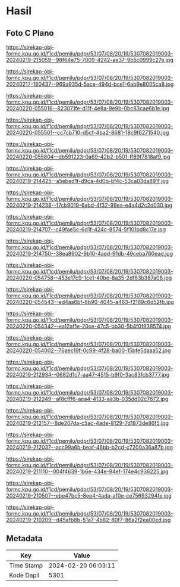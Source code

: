 # Hasil

## Foto C Plano

https://sirekap-obj-formc.kpu.go.id/f1cd/pemilu/pdpr/53/07/08/20/19/5307082019003-20240219-215059--98f64e75-7009-4242-ae37-9b5c0999c27e.jpg

https://sirekap-obj-formc.kpu.go.id/f1cd/pemilu/pdpr/53/07/08/20/19/5307082019003-20240217-180437--969a935d-5ace-494d-bce1-6ab9e8005ca8.jpg

https://sirekap-obj-formc.kpu.go.id/f1cd/pemilu/pdpr/53/07/08/20/19/5307082019003-20240220-055016--823071fe-d11f-4e8a-9e9b-0bc83cae6b1e.jpg

https://sirekap-obj-formc.kpu.go.id/f1cd/pemilu/pdpr/53/07/08/20/19/5307082019003-20240220-055501--cc7cb710-d5cf-4ba2-8681-18c9f6271540.jpg

https://sirekap-obj-formc.kpu.go.id/f1cd/pemilu/pdpr/53/07/08/20/19/5307082019003-20240220-055804--db591223-0a69-42b2-b501-ff89f7818af9.jpg

https://sirekap-obj-formc.kpu.go.id/f1cd/pemilu/pdpr/53/07/08/20/19/5307082019003-20240219-214425--a5ebed1f-d9ca-4d0b-bf4c-53ca03da891f.jpg

https://sirekap-obj-formc.kpu.go.id/f1cd/pemilu/pdpr/53/07/08/20/19/5307082019003-20240219-214238--17cb9019-6abd-4f32-99ea-e4a4d2c2d030.jpg

https://sirekap-obj-formc.kpu.go.id/f1cd/pemilu/pdpr/53/07/08/20/19/5307082019003-20240219-214707--c49fae5c-6d1f-424c-8574-5f101bd8c17e.jpg

https://sirekap-obj-formc.kpu.go.id/f1cd/pemilu/pdpr/53/07/08/20/19/5307082019003-20240219-214750--38ea8902-9b10-4aed-91db-49ceba760ead.jpg

https://sirekap-obj-formc.kpu.go.id/f1cd/pemilu/pdpr/53/07/08/20/19/5307082019003-20240220-054758--453e17c9-1ce1-40be-8a35-2df83b387a08.jpg

https://sirekap-obj-formc.kpu.go.id/f1cd/pemilu/pdpr/53/07/08/20/19/5307082019003-20240220-054543--ed4aa6bf-6b90-4045-a463-f2169c6d52fb.jpg

https://sirekap-obj-formc.kpu.go.id/f1cd/pemilu/pdpr/53/07/08/20/19/5307082019003-20240220-054342--ea12af1e-20ce-47c5-bb30-5b4f0f938574.jpg

https://sirekap-obj-formc.kpu.go.id/f1cd/pemilu/pdpr/53/07/08/20/19/5307082019003-20240220-054002--76aec19f-0c99-4f28-ba00-15bfe5daaa52.jpg

https://sirekap-obj-formc.kpu.go.id/f1cd/pemilu/pdpr/53/07/08/20/19/5307082019003-20240219-212934--0682d1c7-aa47-4515-b9f0-3ac83fcb3777.jpg

https://sirekap-obj-formc.kpu.go.id/f1cd/pemilu/pdpr/53/07/08/20/19/5307082019003-20240219-212249--af8cfff6-aea4-4133-aa3b-035dd02c7672.jpg

https://sirekap-obj-formc.kpu.go.id/f1cd/pemilu/pdpr/53/07/08/20/19/5307082019003-20240219-212157--8de207da-c5ac-4ade-8129-7d1873de86f5.jpg

https://sirekap-obj-formc.kpu.go.id/f1cd/pemilu/pdpr/53/07/08/20/19/5307082019003-20240219-212037--acc99a6b-beaf-46bb-b2cd-c7200a36a87b.jpg

https://sirekap-obj-formc.kpu.go.id/f1cd/pemilu/pdpr/53/07/08/20/19/5307082019003-20240219-211110--004f4639-1b6e-434e-94ef-174e4c936225.jpg

https://sirekap-obj-formc.kpu.go.id/f1cd/pemilu/pdpr/53/07/08/20/19/5307082019003-20240219-210507--ebe47bc5-8ee4-4ada-af0e-ce75693294fe.jpg

https://sirekap-obj-formc.kpu.go.id/f1cd/pemilu/pdpr/53/07/08/20/19/5307082019003-20240219-210209--d45afb8b-51a7-4b82-80f7-86a2f2ea00ed.jpg


## Metadata

| Key        | Value               |
| ---------- | ------------------- |
| Time Stamp | 2024-02-20 06:03:11 |
| Kode Dapil | 5301                |



